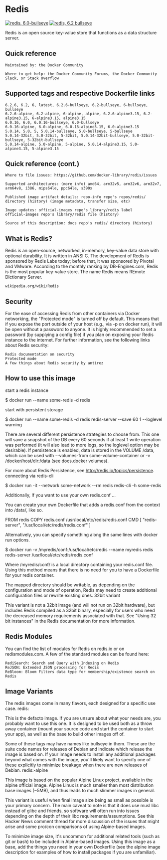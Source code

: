 # Redis

[![redis, 6.0-bullseye](https://github.com/buluma/redis/actions/workflows/6.0-bullseye.yml/badge.svg?branch=main)](https://github.com/buluma/redis/actions/workflows/6.0-bullseye.yml) [![redis, 6.2 bullseye](https://github.com/buluma/redis/actions/workflows/bullseye.yml/badge.svg?branch=main)](https://github.com/buluma/redis/actions/workflows/bullseye.yml)

Redis is an open source key-value store that functions as a data structure server.

## Quick reference

    Maintained by: the Docker Community

    Where to get help: the Docker Community Forums, the Docker Community Slack, or Stack Overflow

## Supported tags and respective Dockerfile links

    6.2.6, 6.2, 6, latest, 6.2.6-bullseye, 6.2-bullseye, 6-bullseye, bullseye
    6.2.6-alpine, 6.2-alpine, 6-alpine, alpine, 6.2.6-alpine3.15, 6.2-alpine3.15, 6-alpine3.15, alpine3.15
    6.0.16, 6.0, 6.0.16-bullseye, 6.0-bullseye
    6.0.16-alpine, 6.0-alpine, 6.0.16-alpine3.15, 6.0-alpine3.15
    5.0.14, 5.0, 5, 5.0.14-bullseye, 5.0-bullseye, 5-bullseye
    5.0.14-32bit, 5.0-32bit, 5-32bit, 5.0.14-32bit-bullseye, 5.0-32bit-bullseye, 5-32bit-bullseye
    5.0.14-alpine, 5.0-alpine, 5-alpine, 5.0.14-alpine3.15, 5.0-alpine3.15, 5-alpine3.15

## Quick reference (cont.)

    Where to file issues: https://github.com/docker-library/redis/issues

    Supported architectures: (more info) amd64, arm32v5, arm32v6, arm32v7, arm64v8, i386, mips64le, ppc64le, s390x

    Published image artifact details: repo-info repo's repos/redis/ directory (history) (image metadata, transfer size, etc)

    Image updates: official-images repo's library/redis label
    official-images repo's library/redis file (history)

    Source of this description: docs repo's redis/ directory (history)

## What is Redis?

Redis is an open-source, networked, in-memory, key-value data store with optional durability. It is written in ANSI C. The development of Redis is sponsored by Redis Labs today; before that, it was sponsored by Pivotal and VMware. According to the monthly ranking by DB-Engines.com, Redis is the most popular key-value store. The name Redis means REmote DIctionary Server.

    wikipedia.org/wiki/Redis

## Security

For the ease of accessing Redis from other containers via Docker networking, the "Protected mode" is turned off by default. This means that if you expose the port outside of your host (e.g., via -p on docker run), it will be open without a password to anyone. It is highly recommended to set a password (by supplying a config file) if you plan on exposing your Redis instance to the internet. For further information, see the following links about Redis security:

    Redis documentation on security
    Protected mode
    A few things about Redis security by antirez

## How to use this image
start a redis instance

$ docker run --name some-redis -d redis

start with persistent storage

$ docker run --name some-redis -d redis redis-server --save 60 1 --loglevel warning

There are several different persistence strategies to choose from. This one will save a snapshot of the DB every 60 seconds if at least 1 write operation was performed (it will also lead to more logs, so the loglevel option may be desirable). If persistence is enabled, data is stored in the VOLUME /data, which can be used with --volumes-from some-volume-container or -v /docker/host/dir:/data (see docs.docker volumes).

For more about Redis Persistence, see http://redis.io/topics/persistence.
connecting via redis-cli

$ docker run -it --network some-network --rm redis redis-cli -h some-redis

Additionally, If you want to use your own redis.conf ...

You can create your own Dockerfile that adds a redis.conf from the context into /data/, like so.

FROM redis
COPY redis.conf /usr/local/etc/redis/redis.conf
CMD [ "redis-server", "/usr/local/etc/redis/redis.conf" ]

Alternatively, you can specify something along the same lines with docker run options.

$ docker run -v /myredis/conf:/usr/local/etc/redis --name myredis redis redis-server /usr/local/etc/redis/redis.conf

Where /myredis/conf/ is a local directory containing your redis.conf file. Using this method means that there is no need for you to have a Dockerfile for your redis container.

The mapped directory should be writable, as depending on the configuration and mode of operation, Redis may need to create additional configuration files or rewrite existing ones.
32bit variant

This variant is not a 32bit image (and will not run on 32bit hardware), but includes Redis compiled as a 32bit binary, especially for users who need the decreased memory requirements associated with that. See "Using 32 bit instances" in the Redis documentation for more information.
## Redis Modules

You can find the list of modules for Redis on redis.io or on redismodules.com. A few of the standard modules can be found here:

    RediSearch: Search and Query with Indexing on Redis
    ReJSON: Extended JSON processing for Redis
    ReBloom: Bloom Filters data type for membership/existence search on Redis

## Image Variants

The redis images come in many flavors, each designed for a specific use case.
redis:<version>

This is the defacto image. If you are unsure about what your needs are, you probably want to use this one. It is designed to be used both as a throw away container (mount your source code and start the container to start your app), as well as the base to build other images off of.

Some of these tags may have names like bullseye in them. These are the suite code names for releases of Debian and indicate which release the image is based on. If your image needs to install any additional packages beyond what comes with the image, you'll likely want to specify one of these explicitly to minimize breakage when there are new releases of Debian.
redis:<version>-alpine

This image is based on the popular Alpine Linux project, available in the alpine official image. Alpine Linux is much smaller than most distribution base images (~5MB), and thus leads to much slimmer images in general.

This variant is useful when final image size being as small as possible is your primary concern. The main caveat to note is that it does use musl libc instead of glibc and friends, so software will often run into issues depending on the depth of their libc requirements/assumptions. See this Hacker News comment thread for more discussion of the issues that might arise and some pro/con comparisons of using Alpine-based images.

To minimize image size, it's uncommon for additional related tools (such as git or bash) to be included in Alpine-based images. Using this image as a base, add the things you need in your own Dockerfile (see the alpine image description for examples of how to install packages if you are unfamiliar).
